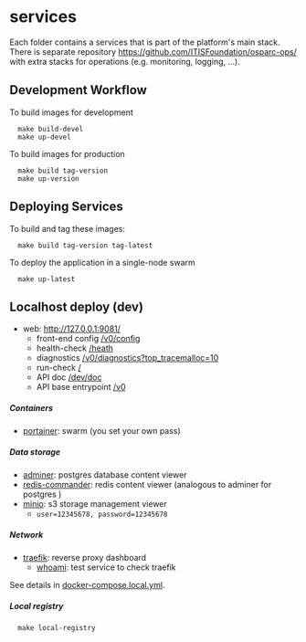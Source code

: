 # services

Each folder contains a services that is part of the platform's main stack. There is separate repository https://github.com/ITISFoundation/osparc-ops/ with extra stacks for operations (e.g. monitoring, logging, ...).


## Development Workflow

To build images for development

```!bash
  make build-devel
  make up-devel
```

To build images for production

```!bash
  make build tag-version
  make up-version
```

## Deploying Services

To build and tag these images:

```!bash
  make build tag-version tag-latest
```

To deploy the application in a single-node swarm

```!bash
  make up-latest
```

## Localhost deploy (dev)

- web: http://127.0.0.1:9081/
  - front-end config [/v0/config](http://172.0.0.1:9081/v0/config)
  - health-check [/heath](http://172.0.0.1:9081/health)
  - diagnostics [/v0/diagnostics?top_tracemalloc=10](http://172.0.0.1:9081/v0/diagnostics?top_tracemalloc=10)
  - run-check [/](http://172.0.0.1:9081/)
  - API doc [/dev/doc](http://127.0.0.1:9081/dev/doc)
  - API base entrypoint [/v0](http://127.0.0.1:9081/v0/)

##### Containers
- [portainer](http://127.0.0.1:9000/#/auth): swarm (you set your own pass)
##### Data storage
- [adminer](http://127.0.0.1:18080/?pgsql=postgres&username=simcore&db=simcoredb&ns=): postgres database content viewer
- [redis-commander](http://172.0.0.1:18081): redis content viewer (analogous to adminer for postgres )
- [minio](http://127.0.0.1:9001): s3 storage management viewer
  - ``user=12345678, password=12345678``
##### Network
- [traefik](http://172.0.0.1:8080/dashboard/): reverse proxy dashboard
  - [whoami](http://127.0.0.1:8080/whoami): test service to check traefik

See details in [docker-compose.local.yml](docker-compose.local.yml).

##### Local registry

```!bash
  make local-registry
```
